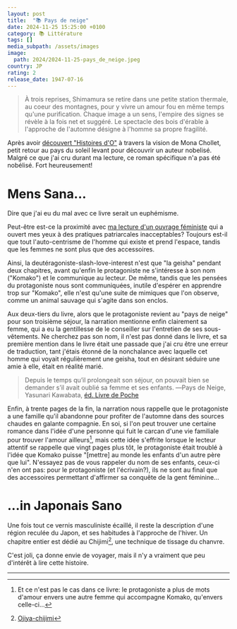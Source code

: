 ```yaml
---
layout: post
title:  "📚 Pays de neige"
date: 2024-11-25 15:25:00 +0100
category: 📚 Littérature
tags: []
media_subpath: /assets/images
image:
  path: 2024/2024-11-25-pays_de_neige.jpeg
country: JP
rating: 2
release_date: 1947-07-16
---
```


>À trois reprises, Shimamura se retire dans une petite station thermale, au coeur des montagnes, pour y vivre un amour fou en même temps qu'une purification. Chaque image a un sens, l'empire des signes se révèle à la fois net et suggéré. Le spectacle des bois d'érable à l'approche de l'automne désigne à l'homme sa propre fragilité.

Après avoir [découvert "Histoires d'O"](/posts/reinventer-lamour/) à travers la vision de Mona Chollet, petit retour au pays du soleil levant pour découvrir un auteur nobelisé. Malgré ce que j'ai cru durant ma lecture, ce roman spécifique n'a pas été nobélisé. Fort heureusement!

# Mens Sana...

Dire que j'ai eu du mal avec ce livre serait un euphémisme.

Peut-être est-ce la proximité avec [ma lecture d'un ouvrage féministe](/posts/reinventer-lamour/) qui a ouvert mes yeux à des pratiques patriarcales inacceptables? Toujours est-il que tout l'auto-centrisme de l'homme qui existe et prend l'espace, tandis que les femmes ne sont plus que des accessoires.

Ainsi, la deutéragoniste-slash-love-interest n'est que "la geisha" pendant deux chapitres, avant qu'enfin le protagoniste ne s'intéresse à son nom ("Komako") et le communique au lecteur. De même, tandis que les pensées du protagoniste nous sont communiquées, inutile d'espérer en apprendre trop sur "Komako", elle n'est qu'une suite de mimiques que l'on observe, comme un animal sauvage qui s'agite dans son enclos.

Aux deux-tiers du livre, alors que le protagoniste revient au "pays de neige" pour son troisième séjour, la narration mentionne enfin clairement sa femme, qui a eu la gentillesse de le conseiller sur l'entretien de ses sous-vêtements. Ne cherchez pas son nom, il n'est pas donné dans le livre, et sa première mention dans le livre était une passade que j'ai cru être une erreur de traduction, tant j'étais étonné de la nonchalance avec laquelle cet homme qui voyait régulièrement une geisha, tout en désirant séduire une amie à elle, était en réalité marié.

>Depuis le temps qu’il prolongeait son séjour, on pouvait bien se demander s’il avait oublié sa femme et ses enfants.
>―Pays de Neige, Yasunari Kawabata, [éd. Livre de Poche](https://www.livredepoche.com/livre/pays-de-neige-9782253030737)

Enfin, à trente pages de la fin, la narration nous rappelle que le protagoniste a une famille qu'il abandonne pour profiter de l'automne dans des sources chaudes en galante compagnie. En soi, si l'on peut trouver une certaine romance dans l'idée d'une personne qui fuit le carcan d'une vie familiale pour trouver l'amour ailleurs[^1], mais cette idée s'effrite lorsque le lecteur attentif se rappelle que vingt pages plus tôt, le protagoniste était troublé à l'idée que Komako puisse "[mettre] au monde les enfants d'un autre père que lui". N'essayez pas de vous rappeler du nom de ses enfants, ceux-ci n'en ont pas: pour le protagoniste (et l'écrivain?), ils ne sont au final que des accessoires permettant d'affirmer sa conquête de la gent féminine...

# ...in Japonais Sano

Une fois tout ce vernis masculiniste écaillé, il reste la description d'une région reculée du Japon, et ses habitudes à l'approche de l'hiver. Un chapitre entier est dédié au Chijimi[^2], une technique de tissage du chanvre.

C'est joli, ça donne envie de voyager, mais il n'y a vraiment que peu d'intérêt à lire cette histoire.

* * *
[^1]: Et ce n'est pas le cas dans ce livre: le protagoniste a plus de mots d'amour envers une autre femme qui accompagne Komako, qu'envers celle-ci...
[^2]: [<i class="fab fa-wikipedia-w"></i> Ojiya-chijimi](https://fr.wikipedia.org/wiki/Ojiya-chijimi)
